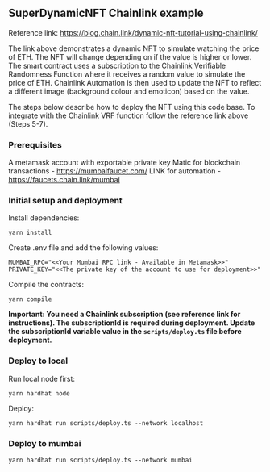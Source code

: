 ## SuperDynamicNFT Chainlink example

Reference link: https://blog.chain.link/dynamic-nft-tutorial-using-chainlink/ 

The link above demonstrates a dynamic NFT to simulate watching the price of ETH. The NFT will change depending on if the value is higher or lower. The smart contract uses a subscription to the Chainlink Verifiable Randomness Function where it receives a random value to simulate the price of ETH. Chainlink Automation is then used to update the NFT to reflect a different image (background colour and emoticon) based on the value.

The steps below describe how to deploy the NFT using this code base. To integrate with the Chainlink VRF function follow the reference link above (Steps 5-7).

### Prerequisites

A metamask account with exportable private key
Matic for blockchain transactions - https://mumbaifaucet.com/
LINK for automation - https://faucets.chain.link/mumbai

### Initial setup and deployment

Install dependencies:
```
yarn install
```

Create .env file and add the following values:
```
MUMBAI_RPC="<<Your Mumbai RPC link - Available in Metamask>>"
PRIVATE_KEY="<<The private key of the account to use for deployment>>"
```

Compile the contracts:
```
yarn compile
```

**Important: You need a Chainlink subscription (see reference link for instructions). The subscriptionId is required during deployment. Update the subscriptionId variable value in the `scripts/deploy.ts` file before deployment.**

### Deploy to local

Run local node first:
```
yarn hardhat node
```

Deploy:
```
yarn hardhat run scripts/deploy.ts --network localhost
```

### Deploy to mumbai
```
yarn hardhat run scripts/deploy.ts --network mumbai
```


